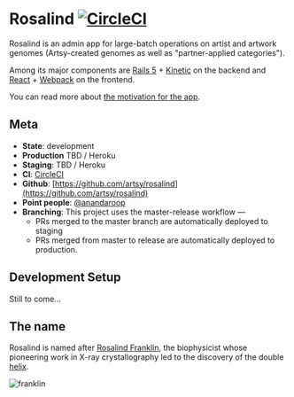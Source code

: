 # Rosalind [![CircleCI](https://circleci.com/gh/artsy/rosalind.svg?style=svg&circle-token=cb49eab5b9f460be61b18d9eef1153b3db16e02a)](https://circleci.com/gh/artsy/rosalind)

Rosalind is an admin app for large-batch operations on artist and artwork genomes (Artsy-created genomes as well as "partner-applied categories").

Among its major components are [Rails 5](http://rubyonrails.org) + [Kinetic](https://github.com/artsy/kinetic) on the backend and [React](https://facebook.github.io/react/) + [Webpack](https://webpack.github.io) on the frontend.

You can read more about [the motivation for the app](https://github.com/artsy/rosalind/pull/1).

## Meta

- **State**: development
- **Production** TBD / Heroku
- **Staging**: TBD / Heroku
- **CI**: [CircleCI](https://circleci.com/gh/artsy/rosalind)
- **Github**: [https://github.com/artsy/rosalind](https://github.com/artsy/rosalind)
- **Point people**: [@anandaroop](https://github.com/anandaroop)
- **Branching**:  This project uses the master-release workflow —
	- PRs merged to the master branch are automatically deployed to staging
	- PRs merged from master to release are automatically deployed to production.

## Development Setup

Still to come…

## The name

Rosalind is named after [Rosalind Franklin](https://www.google.com/search?q=Rosalind+Franklin), the biophysicist whose pioneering work in X-ray crystallography led to the discovery of the double [helix](https://github.com/artsy/helix).

![franklin](https://cloud.githubusercontent.com/assets/140521/21436608/6bbbc722-c84d-11e6-9818-3e3b40688963.jpg)
